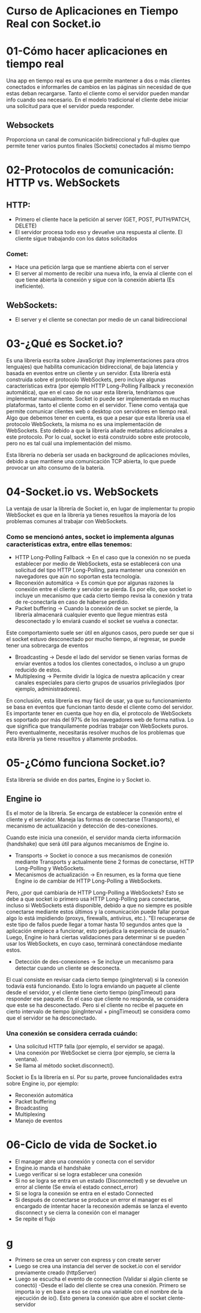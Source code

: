 # Curso de Aplicaciones en Tiempo Real con Socket.io
# 01-Cómo hacer aplicaciones en tiempo real
  Una app en tiempo real es una que permite mantener a dos o más clientes conectados e informarles de cambios en las páginas sin necesidad de que estas deban recargarse.
  Tanto el cliente como el servidor pueden mandar info cuando sea necesario.
  En el modelo tradicional el cliente debe iniciar una solicitud para que el servidor pueda responder.
  ## Websockets
  Proporciona un canal de comunicación bidireccional y full-duplex que permite tener varios puntos finales (Sockets) conectados al mismo tiempo
# 02-Protocolos de comunicación: HTTP vs. WebSockets
  ## HTTP:
  - Primero el cliente hace la petición al server (GET, POST, PUTH/PATCH, DELETE)
  - El servidor procesa todo eso y devuelve una respuesta al cliente. El cliente sigue trabajando con los datos solicitados
  ### Comet:
  - Hace una petición larga que se mantiene abierta con el server
  - El server al momento de recibir una nueva info, la envía al cliente con el que tiene abierta la conexión y sigue con la conexión abierta (Es ineficiente).
  ## WebSockets: 
  - El server y el cliente se conectan por medio de un canal bidireccional

# 03-¿Qué es Socket.io?
  Es una librería escrita sobre JavaScript (hay implementaciones para otros lenguajes) que habilita comunicación bidireccional, de baja latencia y basada en eventos entre un cliente y un servidor.
  Esta librería está construida sobre el protocolo WebSockets, pero incluye algunas características extra (por ejemplo HTTP Long-Polling Fallback y reconexión automática), que en el caso de no usar esta librería, tendríamos que implementar manualmente.
  Socket io puede ser implementada en muchas plataformas, tanto el cliente como en el servidor. Tiene como ventaja que permite comunicar clientes web o desktop con servidores en tiempo real.
  Algo que debemos tener en cuenta, es que a pesar que esta librería usa el protocolo WebSockets, la misma no es una implementación de WebSockets. Esto debido a que la librería añade metadatos adicionales a este protocolo. Por lo cual, socket io está construido sobre este protocolo, pero no es tal cuál una implementación del mismo.

  Esta librería no debería ser usada en background de aplicaciones móviles, debido a que mantiene una comunicación TCP abierta, lo que puede provocar un alto consumo de la batería.
# 04-Socket.io vs. WebSockets
  La ventaja de usar la librería de Socket io, en lugar de implementar tu propio WebSocket es que en la librería ya tienes resueltos la mayoría de los problemas comunes al trabajar con WebSockets.
  ### Como se mencionó antes, socket io implementa algunas características extra, entre ellas tenemos:

  - HTTP Long-Polling Fallback → En el caso que la conexión no se pueda establecer por medio de WebSockets, esta se establecerá con una solicitud del tipo HTTP Long-Polling, para mantener una conexión en navegadores que aún no soportan esta tecnología.
  - Reconexión automática → Es común que por algunas razones la conexión entre el cliente y servidor se pierda. Es por ello, que socket io incluye un mecanismo que cada cierto tiempo revisa la conexión y trata de re-conectarla en caso de haberse perdido.
  - Packet buffering → Cuando la conexión de un socket se pierde, la librería almacenará cualquier evento que llegue mientras está desconectado y lo enviará cuando el socket se vuelva a conectar.

  Este comportamiento suele ser útil en algunos casos, pero puede ser que si el socket estuvo desconectado por mucho tiempo, al regresar, se puede tener una sobrecarga de eventos

  - Broadcasting → Desde el lado del servidor se tienen varias formas de enviar eventos a todos los clientes conectados, o incluso a un grupo reducido de estos.
  - Multiplexing → Permite dividir la lógica de nuestra aplicación y crear canales especiales para cierto grupos de usuarios privilegiados (por ejemplo, administradores).

  En conclusión, esta librería es muy fácil de usar, ya que su funcionamiento se basa en eventos que funcionan tanto desde el cliente como del servidor.
  Es importante tener en cuenta que hoy en día, el protocolo de WebSockets es soportado por más del 97% de los navegadores web de forma nativa. Lo que significa que tranquilamente podrías trabajar con WebSockets puros.
  Pero eventualmente, necesitarás resolver muchos de los problemas que esta librería ya tiene resueltos y altamente probados.

# 05-¿Cómo funciona Socket.io?
  Esta librería se divide en dos partes, Engine io y Socket io.
  ## Engine io
  Es el motor de la librería. Se encarga de establecer la conexión entre el cliente y el servidor. Maneja las formas de conectarse (Transports), el mecanismo de actualización y detección de des-conexiones.

  Cuando este inicia una conexión, el servidor manda cierta información (handshake) que será útil para algunos mecanismos de Engine io.

  - Transports → Socket io conoce a sus mecanismos de conexión mediante Transports y actualmente tiene 2 formas de conectarse, HTTP Long-Polling y WebSockets.
  - Mecanismos de actualización → En resumen, es la forma que tiene Engine io de cambiar de HTTP Long-Polling a WebSockets.

  Pero, ¿por qué cambiaría de HTTP Long-Polling a WebSockets? Esto se debe a que socket io primero usa HTTP Long-Polling para conectarse, incluso si WebSockets está disponible, debido a que no siempre es posible conectarse mediante estos últimos y la comunicación puede fallar porque algo lo está impidiendo (proxys, firewalls, antivirus, etc.).
  "El recuperarse de este tipo de fallos puede llegar a tomar hasta 10 segundos antes que la aplicación empiece a funcionar, esto perjudica la experiencia de usuario."
  Luego, Engine io hará ciertas validaciones para determinar si se pueden usar los WebSockets, en cuyo caso, terminará conectándose mediante estos.

  - Detección de des-conexiones → Se incluye un mecanismo para detectar cuando un cliente se desconecta.

  El cual consiste en revisar cada cierto tiempo (pingInterval) si la conexión todavía está funcionando. Esto lo logra enviando un paquete al cliente desde el servidor, y el cliente tiene cierto tiempo (pingTimeout) para responder ese paquete.
  En el caso que cliente no responda, se considera que este se ha desconectado. Pero si el cliente no recibe el paquete en cierto intervalo de tiempo (pingInterval + pingTimeout) se considera como que el servidor se ha desconectado.

  ### Una conexión se considera cerrada cuándo:

  - Una solicitud HTTP falla (por ejemplo, el servidor se apaga).
  - Una conexión por WebSocket se cierra (por ejemplo, se cierra la ventana).
  - Se llama al método socket.disconnect().

  Socket io
  Es la librería en sí. Por su parte, provee funcionalidades extra sobre Engine io, por ejemplo:
  - Reconexión automática
  - Packet buffering
  - Broadcasting
  - Multiplexing
  - Manejo de eventos

# 06-Ciclo de vida de Socket.io
  - El manager abre una conexión y conecta con el servidor
  - Engine.io manda el handshake
  - Luego verificar si se logra establecer una conexión 
  - Si no se logra se entra en un estado (Disconnected) y se devuelve un error al cliente (Se envía el estado connect_error)
  - Si se logra la conexión se entra en el estado Connected
  - Si después de conectarse se produce un error el manager es el encargado de intentar hacer la reconexión además se lanza el evento disconnect y se cierra la conexión con el manager
  - Se repite el flujo

# g
  - Primero se crea un server con express y con create server
  - Luego se crea una instancia del server de socket.io con el servidor previamente creado (httpServer)
  - Luego se escucha el evento de connection (Validar si algún cliente se conectó)
  -Desde el lado del cliente se crea una conexión. Primero se importa io y en base a eso se crea una variable con el nombre de la ejecución de io(). Esto genera la conexión que abre el socket clente-servidor